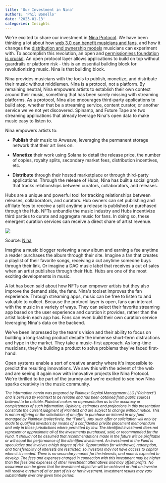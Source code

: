 ```yaml
---
title: 'Our Investment in Nina'
authors: 'Phil Bonello'
date: '2023-01-13'
categories: Insights
---
```

We're excited to share our investment in [Nina Protocol](https://www.ninaprotocol.com/). We have been thinking a lot about how [web 3.0 can benefit musicians and fans](https://www.plaintextcapital.com/blog/benefits-of-web3-music/), and how it changes the [distribution and ownership models](https://www.plaintextcapital.com/blog/benefits-of-web3-music/) musicians can experiment with. To accomplish this revolution, an open and [permissionless foundation is crucial](https://www.plaintextcapital.com/blog/test/). An open protocol layer allows applications to build on top without guardrails or platform risk - this is an essential building block for revolutionizing music. Nina is that building block.

Nina provides musicians with the tools to publish, monetize, and distribute their music without middlemen.  Nina is a protocol, not a platform. By remaining neutral, Nina empowers artists to establish their own context around their music, something that has been sorely missing with streaming platforms. As a protocol, Nina also encourages third-party applications to build atop, whether that be a streaming service, content curator, or another service we've not yet discovered. Spinamp, and Future Tape are two streaming applications that already leverage Nina's open data to make music easy to listen to.

Nina empowers artists to:

*   **Publish** their music to Arweave, leveraging the permanent storage network that their art lives on.

*   **Monetize** their work using Solana to detail the release price, the number of copies, royalty splits, secondary market fees, distribution incentives, etc.

*   **Distribute** through their hosted marketplace or through third-party applications. Through the release of Hubs, Nina has built a social graph that tracks relationships between curators, collaborators, and releases.

Hubs are a unique and powerful tool for tracking relationships between releases, collaborators, and curators. Hub owners can set publishing and affiliate fees to receive a split anytime a release is published or purchased through the Hub. NFTs unbundle the music industry and Hubs incentivize third parties to curate and aggregate music for fans. In doing so, these emergent curation services can receive a direct share of artist revenue.

![](https://firebasestorage.googleapis.com/v0/b/firescript-577a2.appspot.com/o/imgs%2Fapp%2FPlaintextCapital%2FuvBL4oYrFA.png?alt=media&token=4067d45c-07f6-497e-9be3-d7c503c5be87)

Source: [Nina](https://mirror.xyz/ninaprotocol.eth/5NZv9NduBNNrUh195pvFDqToinZALbaWFXguXxrtR4k)

Imagine a music blogger reviewing a new album and earning a fee anytime a reader purchases the album through their site. Imagine a fan that creates a playlist of their favorite songs, receiving a cut anytime someone buys through their link. Or imagine a DAO music label that receives a cut of sales when an artist publishes through their Hub. Hubs are one of the most exciting developments in music.

A lot has been said about how NFTs can empower artists but they also improve the demand side, the fans. Nina's toolset improves the fan experience. Through streaming apps, music can be free to listen to and valuable to collect. Because the protocol layer is open, fans can interact with the music in a variety of ways. They can select their favorite streaming app based on the user experience and curation it provides, rather than the artist lock-in each app has. Fans can even build their own curation service leveraging Nina's data on the backend.

We've been impressed by the team's vision and their ability to focus on building a long-lasting product despite the immense short-term distractions and hype in the market. They take a music-first approach. As long-time musicians, they're building a product to solve problems they've faced first-hand.

Open systems enable a sort of creative anarchy where it's impossible to predict the resulting innovations. We saw this with the advent of the web and are seeing it again now with innovative projects like Nina Protocol. We're thrilled to be part of the journey and we're excited to see how Nina sparks creativity in the music community.

*<sub>The information herein was prepared by Plaintext Capital Management LLC (“Plaintext”) and is believed by Plaintext to be reliable and has been obtained from public sources believed to be reliable. Plaintext makes no representation as to the accuracy or completeness of such information. Opinions, estimates and projections in this presentation constitute the current judgment of Plaintext and are subject to change without notice. This is not an offering or the solicitation of an offer to purchase an interest in any fund managed by Plaintext (collectively, the “Fund”). Any such offer or solicitation will only be made to qualified investors by means of a confidential private placement memorandum and only in those jurisdictions where permitted by law. The identified investment does not represent or approximate all of the investments purchased, sold, or recommended for the Fund. It should not be assumed that recommendations made in the future will be profitable or will equal the performance of the identified investment. An investment in the Fund is speculative and involves a high degree of risk. Opportunities for withdrawal, redemption, and transferability of interests are restricted, so investors may not have access to capital when it is needed. There is no secondary market for the interests, and none is expected to develop. The fees and expenses charged in connection with this investment may be higher than the fees and expenses of other investment alternatives and may offset profits. No assurance can be given that the investment objective will be achieved or that an investor will receive a return of all or part of his or her investment. Investment results may vary substantially over any given time period.</sub>*
